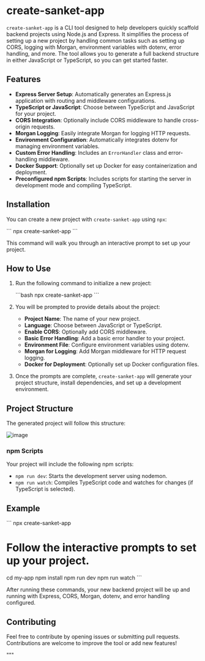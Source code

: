 # create-sanket-app

`create-sanket-app` is a CLI tool designed to help developers quickly scaffold backend projects using Node.js and Express. It simplifies the process of setting up a new project by handling common tasks such as setting up CORS, logging with Morgan, environment variables with dotenv, error handling, and more. The tool allows you to generate a full backend structure in either JavaScript or TypeScript, so you can get started faster.

## Features

- **Express Server Setup**: Automatically generates an Express.js application with routing and middleware configurations.
- **TypeScript or JavaScript**: Choose between TypeScript and JavaScript for your project.
- **CORS Integration**: Optionally include CORS middleware to handle cross-origin requests.
- **Morgan Logging**: Easily integrate Morgan for logging HTTP requests.
- **Environment Configuration**: Automatically integrates dotenv for managing environment variables.
- **Custom Error Handling**: Includes an `ErrorHandler` class and error-handling middleware.
- **Docker Support**: Optionally set up Docker for easy containerization and deployment.
- **Preconfigured npm Scripts**: Includes scripts for starting the server in development mode and compiling TypeScript.

## Installation

You can create a new project with `create-sanket-app` using `npx`:

\`\`\`
npx create-sanket-app
\`\`\`

This command will walk you through an interactive prompt to set up your project.

## How to Use

1. Run the following command to initialize a new project:

   \`\`\`bash
   npx create-sanket-app
   \`\`\`

2. You will be prompted to provide details about the project:
   - **Project Name**: The name of your new project.
   - **Language**: Choose between JavaScript or TypeScript.
   - **Enable CORS**: Optionally add CORS middleware.
   - **Basic Error Handling**: Add a basic error handler to your project.
   - **Environment File**: Configure environment variables using dotenv.
   - **Morgan for Logging**: Add Morgan middleware for HTTP request logging.
   - **Docker for Deployment**: Optionally set up Docker configuration files.

3. Once the prompts are complete, `create-sanket-app` will generate your project structure, install dependencies, and set up a development environment.

## Project Structure

The generated project will follow this structure:

![image](https://github.com/user-attachments/assets/97ffb982-38a8-4eea-ade2-a4a023f71959)



### npm Scripts

Your project will include the following npm scripts:

- `npm run dev`: Starts the development server using nodemon.
- `npm run watch`: Compiles TypeScript code and watches for changes (if TypeScript is selected).

## Example

\`\`\`
npx create-sanket-app
# Follow the interactive prompts to set up your project.

cd my-app
npm install
npm run dev
npm run watch
\`\`\`

After running these commands, your new backend project will be up and running with Express, CORS, Morgan, dotenv, and error handling configured.

## Contributing

Feel free to contribute by opening issues or submitting pull requests. Contributions are welcome to improve the tool or add new features!

"""
